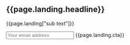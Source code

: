 <!-- <section class="home-hero header-bg">
  <h1 class="handdrawn main-header">{{page.landing.headline | markdownify | strip_html}}</h1>
  <div class="container">
  <div class="col-xs-12 col-sm-8 col-sm-offset-2">
    <p>{{page.landing["sub text"] | markdownify | strip_html}}</p>
    <form id="landing-form">
      <input type="email" name="email" placeholder="Your email address" required>
      <a class="btn btn-red" onclick="$('#landing-form').submit()" style="max-width: none !important"><span>{{page.landing.cta | markdownify | strip_html}}</span></a>
      <input type="submit" style="position: absolute; left: -2000px">
      <div class="validation"></div>
    </form>
  </div>
  </div>
</section> -->
<section class="home-hero"> <!--HOME HERO-->
  <div class="container">
  <div class="col-xs-12 col-sm-5 col-sm-offset-7 hero-content">
  <h1 class="handdrawn main-header">{{page.landing.headline}}</h1>
    <p>{{page.landing["sub text"]}}</p>
    <form id="landing-form">
      <input type="email" name="email" placeholder="Your email address">
      <a class="btn btn-red" onclick="$('#landing-form').submit()" style="max-width: none !important"><span>{{page.landing.cta}}</span></a>
        <input type="submit" style="position: absolute; left: -2000px">
        <div class="validation"></div>
    </form>
  </div>
  </div>
</section>
